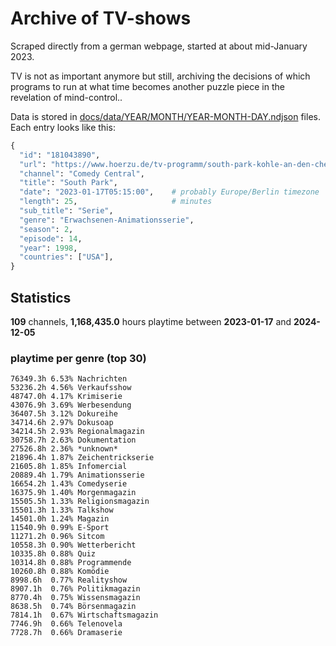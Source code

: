 # Archive of TV-shows

Scraped directly from a german webpage, started at about mid-January 2023.

TV is not as important anymore but still, archiving the decisions of which programs to run at what time
becomes another puzzle piece in the revelation of mind-control.. 

Data is stored in [docs/data/YEAR/MONTH/YEAR-MONTH-DAY.ndjson](docs/data/) files. 
Each entry looks like this:

```python
{
  "id": "181043890", 
  "url": "https://www.hoerzu.de/tv-programm/south-park-kohle-an-den-chefkoch/bid_181043890/", 
  "channel": "Comedy Central", 
  "title": "South Park", 
  "date": "2023-01-17T05:15:00",    # probably Europe/Berlin timezone 
  "length": 25,                     # minutes 
  "sub_title": "Serie", 
  "genre": "Erwachsenen-Animationsserie", 
  "season": 2, 
  "episode": 14, 
  "year": 1998, 
  "countries": ["USA"],
}
```

## Statistics

**109** channels, **1,168,435.0** hours playtime between **2023-01-17** and **2024-12-05**


### playtime per genre (top 30)

    76349.3h 6.53% Nachrichten
    53236.2h 4.56% Verkaufsshow
    48747.0h 4.17% Krimiserie
    43076.9h 3.69% Werbesendung
    36407.5h 3.12% Dokureihe
    34714.6h 2.97% Dokusoap
    34214.5h 2.93% Regionalmagazin
    30758.7h 2.63% Dokumentation
    27526.8h 2.36% *unknown*
    21896.4h 1.87% Zeichentrickserie
    21605.8h 1.85% Infomercial
    20889.4h 1.79% Animationsserie
    16654.2h 1.43% Comedyserie
    16375.9h 1.40% Morgenmagazin
    15505.5h 1.33% Religionsmagazin
    15501.3h 1.33% Talkshow
    14501.0h 1.24% Magazin
    11540.9h 0.99% E-Sport
    11271.2h 0.96% Sitcom
    10558.3h 0.90% Wetterbericht
    10335.8h 0.88% Quiz
    10314.8h 0.88% Programmende
    10260.8h 0.88% Komödie
    8998.6h  0.77% Realityshow
    8907.1h  0.76% Politikmagazin
    8770.4h  0.75% Wissensmagazin
    8638.5h  0.74% Börsenmagazin
    7814.1h  0.67% Wirtschaftsmagazin
    7746.9h  0.66% Telenovela
    7728.7h  0.66% Dramaserie
